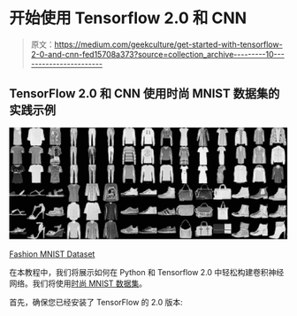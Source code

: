 # 开始使用 Tensorflow 2.0 和 CNN

> 原文：<https://medium.com/geekculture/get-started-with-tensorflow-2-0-and-cnn-fed15708a373?source=collection_archive---------10----------------------->

## TensorFlow 2.0 和 CNN 使用时尚 MNIST 数据集的实践示例

![](img/6ba91fce6f9d4bf3fa2397c4abe33f07.png)

[Fashion MNIST Dataset](https://www.kaggle.com/zalando-research/fashionmnist)

在本教程中，我们将展示如何在 Python 和 Tensorflow 2.0 中轻松构建卷积神经网络。我们将使用[时尚 MNIST 数据集](https://www.kaggle.com/zalando-research/fashionmnist)。

首先，确保您已经安装了 TensorFlow 的 2.0 版本: